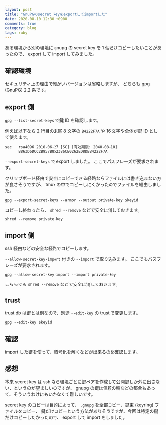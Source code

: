 ```yaml
---
layout: post
title: "GnuPGのsecret keyをexportしてimportした"
date: 2020-08-10 12:30 +0900
comments: true
category: blog
tags: ruby
---
```

ある環境から別の環境に gnupg の secret key を 1 個だけコピーしたいことがあったので、
export して import してみました。

<!--more-->

## 確認環境

セキュリティ上の理由で細かいバージョンは省略しますが、
どちらも gpg (GnuPG) 2.2 系です。

## export 側

`gpg --list-secret-keys` で鍵 ID を確認します。

例えば以下なら 2 行目の末尾 8 文字の `B4222F7A` や 16 文字や全体が鍵 ID として使えます。

```
sec   rsa4096 2010-06-27 [SC] [有効期限: 2040-08-10]
      B863D6DCC2B957B852386CE0262ED8DBB4222F7A
```

`--export-secret-keys` で export しました。
ここでパスフレーズが要求されます。

クリップボード経由で安全にコピーできる経路ならファイルには書き込まない方が良さそうですが、
tmux の中でコピーしにくかったのでファイルを経由しました。

```
gpg --export-secret-keys --armor --output private-key $keyid
```

コピーし終わったら、 `shred --remove` などで安全に消しておきます。

```
shred --remove private-key
```

## import 側

ssh 経由などの安全な経路でコピーします。

`--allow-secret-key-import` 付きの `--import` で取り込みます。
ここでもパスフレーズが要求されます。

```
gpg --allow-secret-key-import --import private-key
```

こちらでも `shred --remove` などで安全に消しておきます。

## trust

trust db は鍵とは別なので、別途 `--edit-key` の trust で変更します。

```
gpg --edit-key $keyid
```

## 確認

import した鍵を使って、暗号化を解くなどが出来るのを確認します。

## 感想

本来 secret key は ssh なら環境ごとに鍵ペアを作成して公開鍵しか外に出さない、というのが望ましいのですが、
gnupg の鍵は信頼の輪などの都合もあって、そういうわけにもいかなくて難しいです。

secret key のコピーは目的によって、 `.gnupg` を全部コピー、鍵束 (keyring) ファイルをコピー、
鍵だけコピーという方法がありそうですが、今回は特定の鍵だけコピーしたかったので、
export して import をしました。
